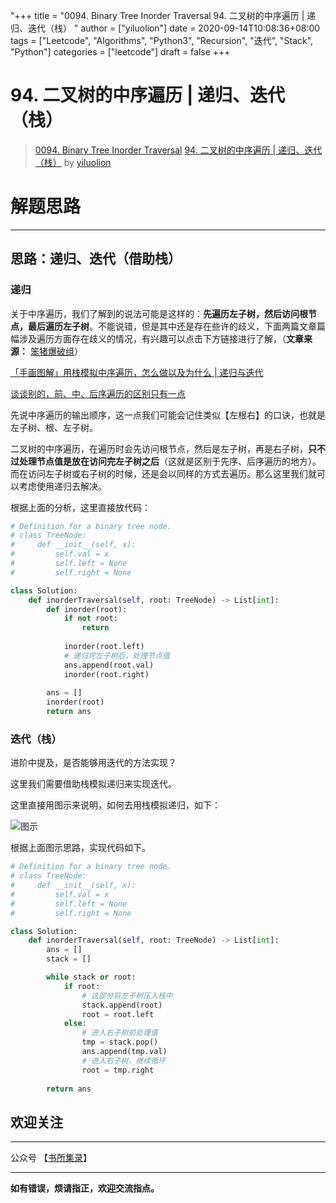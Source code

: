 "+++
title = "0094. Binary Tree Inorder Traversal 94. 二叉树的中序遍历 | 递归、迭代（栈） "
author = ["yiluolion"]
date = 2020-09-14T10:08:36+08:00
tags = ["Leetcode", "Algorithms", "Python3", "Recursion", "迭代", "Stack", "Python"]
categories = ["leetcode"]
draft = false
+++

# 94. 二叉树的中序遍历 | 递归、迭代（栈）

> [0094. Binary Tree Inorder Traversal](https://leetcode-cn.com/problems/binary-tree-inorder-traversal/)
> [94. 二叉树的中序遍历 | 递归、迭代（栈）](https://leetcode-cn.com/problems/binary-tree-inorder-traversal/solution/94-er-cha-shu-de-zhong-xu-bian-li-di-gui-die-dai-z/) by [yiluolion](https://leetcode-cn.com/u/yiluolion/)

# 解题思路

---

## 思路：递归、迭代（借助栈）

### 递归

关于中序遍历，我们了解到的说法可能是这样的：**先遍历左子树，然后访问根节点，最后遍历左子树**。不能说错，但是其中还是存在些许的歧义，下面两篇文章篇幅涉及遍历方面存在歧义的情况，有兴趣可以点击下方链接进行了解，（**文章来源：** [笨猪爆破组](https://leetcode-cn.com/u/xiao_ben_zhu/)）

[「手画图解」用栈模拟中序遍历，怎么做以及为什么 | 递归与迭代](https://leetcode-cn.com/problems/binary-tree-inorder-traversal/solution/shou-hua-tu-jie-yong-zhan-mo-ni-zhong-xu-bian-li-z/)

[谈谈别的，前、中、后序遍历的区别只有一点](https://leetcode-cn.com/problems/binary-tree-paths/solution/tu-jie-er-cha-shu-de-suo-you-lu-jing-by-xiao_ben_z/)

先说中序遍历的输出顺序，这一点我们可能会记住类似【左根右】的口诀，也就是左子树、根、左子树。

二叉树的中序遍历，在遍历时会先访问根节点，然后是左子树，再是右子树，**只不过处理节点值是放在访问完左子树之后**（这就是区别于先序、后序遍历的地方）。而在访问左子树或右子树的时候，还是会以同样的方式去遍历。那么这里我们就可以考虑使用递归去解决。

根据上面的分析，这里直接放代码：

```python
# Definition for a binary tree node.
# class TreeNode:
#     def __init__(self, x):
#         self.val = x
#         self.left = None
#         self.right = None

class Solution:
    def inorderTraversal(self, root: TreeNode) -> List[int]:
        def inorder(root):
            if not root:
                return
            
            inorder(root.left)
            # 递归完左子树后，处理节点值
            ans.append(root.val)
            inorder(root.right)
        
        ans = []
        inorder(root)
        return ans
```

### 迭代（栈）

进阶中提及，是否能够用迭代的方法实现？

这里我们需要借助栈模拟递归来实现迭代。

这里直接用图示来说明，如何去用栈模拟递归，如下：

![图示](https://pic.leetcode-cn.com/1600077029-qHwyxn-94_%E4%BA%8C%E5%8F%89%E6%A0%91%E7%9A%84%E4%B8%AD%E5%BA%8F%E9%81%8D%E5%8E%86.gif)


根据上面图示思路，实现代码如下。

```python
# Definition for a binary tree node.
# class TreeNode:
#     def __init__(self, x):
#         self.val = x
#         self.left = None
#         self.right = None

class Solution:
    def inorderTraversal(self, root: TreeNode) -> List[int]:
        ans = []
        stack = []

        while stack or root:
            if root:
                # 这部分将左子树压入栈中
                stack.append(root)
                root = root.left
            else:
                # 进入右子树前处理值
                tmp = stack.pop()
                ans.append(tmp.val)
                # 进入右子树，继续循环
                root = tmp.right
            
        return ans
```

## 欢迎关注

---

公众号 【[书所集录](https://i.loli.net/2020/07/09/sNEGeV8g6fmW5Ub.jpg)】

---

 **如有错误，烦请指正，欢迎交流指点。**